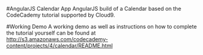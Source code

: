 #AngularJS Calendar App
AngularJS build of a Calendar based on the CodeCademy tutorial supported by Cloud9.

#Working Demo
A working demo as well as instructions on how to complete the tutorial yourself can be found at http://s3.amazonaws.com/codecademy-content/projects/4/calendar/README.html
